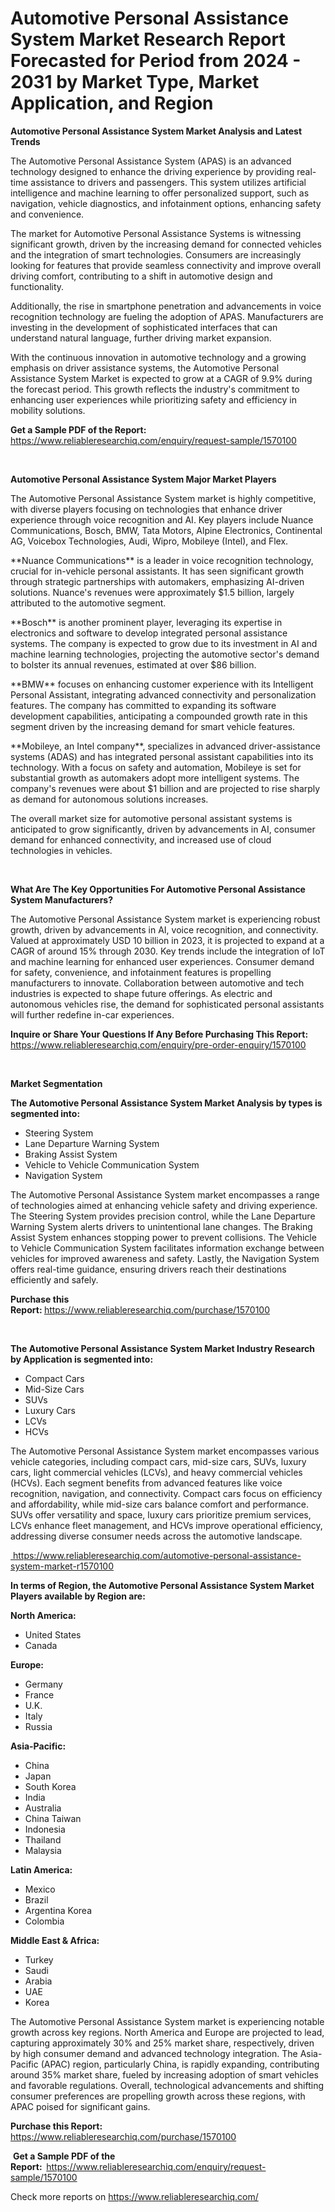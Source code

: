 <p><h1>Automotive Personal Assistance System Market Research Report Forecasted for Period from 2024 -  2031 by Market Type, Market Application, and Region</h1></p><p><strong>Automotive Personal Assistance System Market Analysis and Latest Trends</strong></p>
<p><p>The Automotive Personal Assistance System (APAS) is an advanced technology designed to enhance the driving experience by providing real-time assistance to drivers and passengers. This system utilizes artificial intelligence and machine learning to offer personalized support, such as navigation, vehicle diagnostics, and infotainment options, enhancing safety and convenience. </p><p>The market for Automotive Personal Assistance Systems is witnessing significant growth, driven by the increasing demand for connected vehicles and the integration of smart technologies. Consumers are increasingly looking for features that provide seamless connectivity and improve overall driving comfort, contributing to a shift in automotive design and functionality. </p><p>Additionally, the rise in smartphone penetration and advancements in voice recognition technology are fueling the adoption of APAS. Manufacturers are investing in the development of sophisticated interfaces that can understand natural language, further driving market expansion. </p><p>With the continuous innovation in automotive technology and a growing emphasis on driver assistance systems, the Automotive Personal Assistance System Market is expected to grow at a CAGR of 9.9% during the forecast period. This growth reflects the industry's commitment to enhancing user experiences while prioritizing safety and efficiency in mobility solutions.</p></p>
<p><strong>Get a Sample PDF of the Report:&nbsp;</strong> <a href="https://www.reliableresearchiq.com/enquiry/request-sample/1570100?utm_campaign=1896&utm_medium=2&utm_source=Github&utm_content=ia&utm_term=29122024&utm_id=automotive-personal-assistance-system">https://www.reliableresearchiq.com/enquiry/request-sample/1570100</a></p>
<p>&nbsp;</p>
<p><strong>Automotive Personal Assistance System Major Market Players</strong></p>
<p><p>The Automotive Personal Assistance System market is highly competitive, with diverse players focusing on technologies that enhance driver experience through voice recognition and AI. Key players include Nuance Communications, Bosch, BMW, Tata Motors, Alpine Electronics, Continental AG, Voicebox Technologies, Audi, Wipro, Mobileye (Intel), and Flex.</p><p>**Nuance Communications** is a leader in voice recognition technology, crucial for in-vehicle personal assistants. It has seen significant growth through strategic partnerships with automakers, emphasizing AI-driven solutions. Nuance's revenues were approximately $1.5 billion, largely attributed to the automotive segment.</p><p>**Bosch** is another prominent player, leveraging its expertise in electronics and software to develop integrated personal assistance systems. The company is expected to grow due to its investment in AI and machine learning technologies, projecting the automotive sector's demand to bolster its annual revenues, estimated at over $86 billion.</p><p>**BMW** focuses on enhancing customer experience with its Intelligent Personal Assistant, integrating advanced connectivity and personalization features. The company has committed to expanding its software development capabilities, anticipating a compounded growth rate in this segment driven by the increasing demand for smart vehicle features.</p><p>**Mobileye, an Intel company**, specializes in advanced driver-assistance systems (ADAS) and has integrated personal assistant capabilities into its technology. With a focus on safety and automation, Mobileye is set for substantial growth as automakers adopt more intelligent systems. The company's revenues were about $1 billion and are projected to rise sharply as demand for autonomous solutions increases.</p><p>The overall market size for automotive personal assistant systems is anticipated to grow significantly, driven by advancements in AI, consumer demand for enhanced connectivity, and increased use of cloud technologies in vehicles.</p></p>
<p>&nbsp;</p>
<p><strong>What Are The Key Opportunities For Automotive Personal Assistance System Manufacturers?</strong></p>
<p><p>The Automotive Personal Assistance System market is experiencing robust growth, driven by advancements in AI, voice recognition, and connectivity. Valued at approximately USD 10 billion in 2023, it is projected to expand at a CAGR of around 15% through 2030. Key trends include the integration of IoT and machine learning for enhanced user experiences. Consumer demand for safety, convenience, and infotainment features is propelling manufacturers to innovate. Collaboration between automotive and tech industries is expected to shape future offerings. As electric and autonomous vehicles rise, the demand for sophisticated personal assistants will further redefine in-car experiences.</p></p>
<p><strong>Inquire or Share Your Questions If Any Before Purchasing This Report:</strong> <a href="https://www.reliableresearchiq.com/enquiry/pre-order-enquiry/1570100?utm_campaign=1896&utm_medium=2&utm_source=Github&utm_content=ia&utm_term=29122024&utm_id=automotive-personal-assistance-system">https://www.reliableresearchiq.com/enquiry/pre-order-enquiry/1570100</a></p>
<p>&nbsp;</p>
<p><strong>Market Segmentation</strong></p>
<p><strong>The Automotive Personal Assistance System Market Analysis by types is segmented into:</strong></p>
<p><ul><li>Steering System</li><li>Lane Departure Warning System</li><li>Braking Assist System</li><li>Vehicle to Vehicle Communication System</li><li>Navigation System</li></ul></p>
<p><p>The Automotive Personal Assistance System market encompasses a range of technologies aimed at enhancing vehicle safety and driving experience. The Steering System provides precision control, while the Lane Departure Warning System alerts drivers to unintentional lane changes. The Braking Assist System enhances stopping power to prevent collisions. The Vehicle to Vehicle Communication System facilitates information exchange between vehicles for improved awareness and safety. Lastly, the Navigation System offers real-time guidance, ensuring drivers reach their destinations efficiently and safely.</p></p>
<p><strong>Purchase this Report:&nbsp;</strong><a href="https://www.reliableresearchiq.com/purchase/1570100?utm_campaign=1896&utm_medium=2&utm_source=Github&utm_content=ia&utm_term=29122024&utm_id=automotive-personal-assistance-system">https://www.reliableresearchiq.com/purchase/1570100</a></p>
<p>&nbsp;</p>
<p><strong>The Automotive Personal Assistance System Market Industry Research by Application is segmented into:</strong></p>
<p><ul><li>Compact Cars</li><li>Mid-Size Cars</li><li>SUVs</li><li>Luxury Cars</li><li>LCVs</li><li>HCVs</li></ul></p>
<p><p>The Automotive Personal Assistance System market encompasses various vehicle categories, including compact cars, mid-size cars, SUVs, luxury cars, light commercial vehicles (LCVs), and heavy commercial vehicles (HCVs). Each segment benefits from advanced features like voice recognition, navigation, and connectivity. Compact cars focus on efficiency and affordability, while mid-size cars balance comfort and performance. SUVs offer versatility and space, luxury cars prioritize premium services, LCVs enhance fleet management, and HCVs improve operational efficiency, addressing diverse consumer needs across the automotive landscape.</p></p>
<p><a href="https://www.reliableresearchiq.com/automotive-personal-assistance-system-market-r1570100?utm_campaign=1896&utm_medium=2&utm_source=Github&utm_content=ia&utm_term=29122024&utm_id=automotive-personal-assistance-system">&nbsp;https://www.reliableresearchiq.com/automotive-personal-assistance-system-market-r1570100</a></p>
<p><strong>In terms of Region, the Automotive Personal Assistance System Market Players available by Region are:</strong></p>
<p>
    <p> <strong> North America: </strong>
        <ul>
            <li>United States</li>
            <li>Canada</li>
        </ul>
        </p> 
    <p> <strong> Europe: </strong>
        <ul>
            <li>Germany</li>
            <li>France</li>
            <li>U.K.</li>
            <li>Italy</li>
            <li>Russia</li>
        </ul>
        </p> 
    <p> <strong> Asia-Pacific: </strong>
        <ul>
            <li>China</li>
            <li>Japan</li>
            <li>South Korea</li>
            <li>India</li>
            <li>Australia</li>
            <li>China Taiwan</li>
            <li>Indonesia</li>
            <li>Thailand</li>
            <li>Malaysia</li>
        </ul>
        </p> 
    <p> <strong> Latin America: </strong>
        <ul>
            <li>Mexico</li>
            <li>Brazil</li>
            <li>Argentina Korea</li>
            <li>Colombia</li>
        </ul>
        </p> 
    <p> <strong> Middle East & Africa: </strong>
        <ul>
            <li>Turkey</li>
            <li>Saudi</li>
            <li>Arabia</li>
            <li>UAE</li>
            <li>Korea</li>
        </ul>
    </p>
    </p>
<p><p>The Automotive Personal Assistance System market is experiencing notable growth across key regions. North America and Europe are projected to lead, capturing approximately 30% and 25% market share, respectively, driven by high consumer demand and advanced technology integration. The Asia-Pacific (APAC) region, particularly China, is rapidly expanding, contributing around 35% market share, fueled by increasing adoption of smart vehicles and favorable regulations. Overall, technological advancements and shifting consumer preferences are propelling growth across these regions, with APAC poised for significant gains.</p></p>
<p><strong>Purchase this Report: </strong><a href="https://www.reliableresearchiq.com/purchase/1570100?utm_campaign=1896&utm_medium=2&utm_source=Github&utm_content=ia&utm_term=29122024&utm_id=automotive-personal-assistance-system">https://www.reliableresearchiq.com/purchase/1570100</a></p>
<p>&nbsp;<strong>Get a Sample PDF of the Report:&nbsp;&nbsp;</strong><a href="https://www.reliableresearchiq.com/enquiry/request-sample/1570100?utm_campaign=1896&utm_medium=2&utm_source=Github&utm_content=ia&utm_term=29122024&utm_id=automotive-personal-assistance-system">https://www.reliableresearchiq.com/enquiry/request-sample/1570100</a></p>
<p><strong></strong></p>
<p>Check more reports on <a href="https://www.reliableresearchiq.com/?utm_campaign=1896&utm_medium=2&utm_source=Github&utm_content=ia&utm_term=29122024&utm_id=automotive-personal-assistance-system">https://www.reliableresearchiq.com/</a></p>